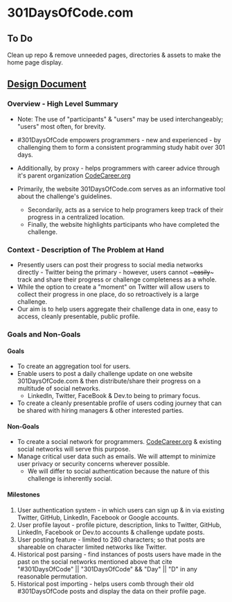 # 301DaysOfCode.com

## To Do

Clean up repo & remove unneeded pages, directories & assets to make the home page display.

## [Design Document](https://medium.freecodecamp.org/how-to-write-a-good-software-design-document-66fcf019569c)

### Overview - High Level Summary

- Note: The use of "participants" & "users" may be used interchangeably; "users" most often, for brevity.

- #301DaysOfCode empowers programmers - new and experienced - by challenging them to form a consistent programming study habit over 301 days.
- Additionally, by proxy - helps programmers with career advice through it's parent organization [CodeCareer.org](http://CodeCareer.org)
- Primarily, the website 301DaysOfCode.com serves as an informative tool about the challenge's guidelines.
  - Secondarily, acts as a service to help programers keep track of their progress in a centralized location.
  - Finally, the website highlights participants who have completed the challenge.

### Context - Description of The Problem at Hand

- Presently users can post their progress to social media networks directly - Twitter being the primary - however, users cannot ~~~easily~~~ track and share their progress or challenge completeness as a whole.
- While the option to create a "moment" on Twitter will allow users to collect their progress in one place, do so retroactively is a large challenge.
- Our aim is to help users aggregate their challenge data in one, easy to access, cleanly presentable, public profile.

### Goals and Non-Goals

#### Goals

- To create an aggregation tool for users.
- Enable users to post a daily challenge update on one website 301DaysOfCode.com & then distribute/share their progress on a multitude of social networks.
  - LinkedIn, Twitter, FaceBook & Dev.to being to primary focus.
- To create a cleanly presentable profile of users coding journey that can be shared with hiring managers & other interested parties.

#### Non-Goals

- To create a social network for programmers. [CodeCareer.org](http://CodeCareer.org) & existing social networks will serve this purpose.
- Manage critical user data such as emails. We will attempt to minimize user privacy or security concerns wherever possible.
  - We will differ to social authentication because the nature of this challenge is inherently social.

#### Milestones

1. User authentication system - in which users can sign up & in via existing Twitter, GitHub, LinkedIn, Facebook or Google accounts.
1. User profile layout - profile picture, description, links to Twitter, GitHub, LinkedIn, Facebook or Dev.to accounts & challenge update posts.
1. User posting feature - limited to 280 characters; so that posts are shareable on character limited networks like Twitter.
1. Historical post parsing - find instances of posts users have made in the past on the social networks mentioned above that cite "#301DaysOfCode" || "301DaysOfCode" && "Day" || "D" in any reasonable permutation.
1. Historical post importing - helps users comb through their old #301DaysOfCode posts and display the data on their profile page.